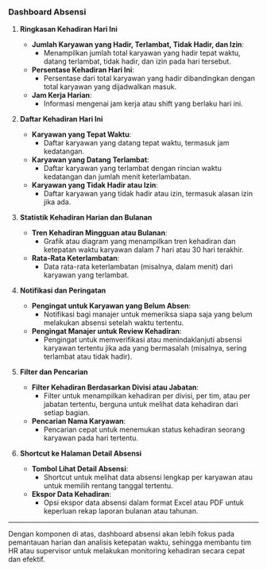 ### Dashboard Absensi

1. **Ringkasan Kehadiran Hari Ini**
   - **Jumlah Karyawan yang Hadir, Terlambat, Tidak Hadir, dan Izin**:
     - Menampilkan jumlah total karyawan yang hadir tepat waktu, datang terlambat, tidak hadir, dan izin pada hari tersebut.
   - **Persentase Kehadiran Hari Ini**:
     - Persentase dari total karyawan yang hadir dibandingkan dengan total karyawan yang dijadwalkan masuk.
   - **Jam Kerja Harian**:
     - Informasi mengenai jam kerja atau shift yang berlaku hari ini.

2. **Daftar Kehadiran Hari Ini**
   - **Karyawan yang Tepat Waktu**:
     - Daftar karyawan yang datang tepat waktu, termasuk jam kedatangan.
   - **Karyawan yang Datang Terlambat**:
     - Daftar karyawan yang terlambat dengan rincian waktu kedatangan dan jumlah menit keterlambatan.
   - **Karyawan yang Tidak Hadir atau Izin**:
     - Daftar karyawan yang tidak hadir atau izin, termasuk alasan izin jika ada.

3. **Statistik Kehadiran Harian dan Bulanan**
   - **Tren Kehadiran Mingguan atau Bulanan**:
     - Grafik atau diagram yang menampilkan tren kehadiran dan ketepatan waktu karyawan dalam 7 hari atau 30 hari terakhir.
   - **Rata-Rata Keterlambatan**:
     - Data rata-rata keterlambatan (misalnya, dalam menit) dari karyawan yang terlambat.

4. **Notifikasi dan Peringatan**
   - **Pengingat untuk Karyawan yang Belum Absen**:
     - Notifikasi bagi manajer untuk memeriksa siapa saja yang belum melakukan absensi setelah waktu tertentu.
   - **Pengingat Manajer untuk Review Kehadiran**:
     - Pengingat untuk memverifikasi atau menindaklanjuti absensi karyawan tertentu jika ada yang bermasalah (misalnya, sering terlambat atau tidak hadir).

5. **Filter dan Pencarian**
   - **Filter Kehadiran Berdasarkan Divisi atau Jabatan**:
     - Filter untuk menampilkan kehadiran per divisi, per tim, atau per jabatan tertentu, berguna untuk melihat data kehadiran dari setiap bagian.
   - **Pencarian Nama Karyawan**:
     - Pencarian cepat untuk menemukan status kehadiran seorang karyawan pada hari tertentu.

6. **Shortcut ke Halaman Detail Absensi**
   - **Tombol Lihat Detail Absensi**:
     - Shortcut untuk melihat data absensi lengkap per karyawan atau untuk memilih rentang tanggal tertentu.
   - **Ekspor Data Kehadiran**:
     - Opsi ekspor data absensi dalam format Excel atau PDF untuk keperluan rekap laporan bulanan atau tahunan.

---

Dengan komponen di atas, dashboard absensi akan lebih fokus pada pemantauan harian dan analisis ketepatan waktu, sehingga membantu tim HR atau supervisor untuk melakukan monitoring kehadiran secara cepat dan efektif.